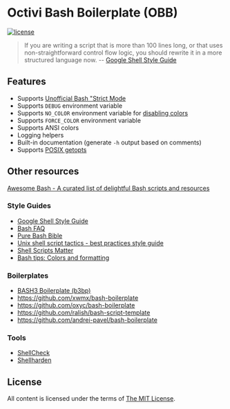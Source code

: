 # Octivi Bash Boilerplate (OBB)

[![license](https://img.shields.io/github/license/octivi/bash-boilerplate)](https://choosealicense.com/licenses/mit/)

> If you are writing a script that is more than 100 lines long, or that uses non-straightforward control flow logic, you
> should rewrite it in a more structured language now. --
> [Google Shell Style Guide](https://google.github.io/styleguide/shellguide.html)

## Features

- Supports [Unofficial Bash "Strict Mode](http://redsymbol.net/articles/unofficial-bash-strict-mode/)
- Supports `DEBUG` environment variable
- Supports `NO_COLOR` environment variable for [disabling colors](https://no-color.org/)
- Supports `FORCE_COLOR` environment variable
- Supports ANSI colors
- Logging helpers
- Built-in documentation (generate `-h` output based on comments)
- Supports
  [POSIX getopts](https://stackoverflow.com/questions/192249/how-do-i-parse-command-line-arguments-in-bash/14203146#14203146)

## Other resources

[Awesome Bash - A curated list of delightful Bash scripts and resources](https://github.com/awesome-lists/awesome-bash)

### Style Guides

- [Google Shell Style Guide](https://google.github.io/styleguide/shellguide.html)
- [Bash FAQ](https://mywiki.wooledge.org/BashFAQ)
- [Pure Bash Bible](https://github.com/dylanaraps/pure-bash-bible)
- [Unix shell script tactics - best practices style guide](https://github.com/SixArm/unix-shell-script-tactics)
- [Shell Scripts Matter](https://dev.to/thiht/shell-scripts-matter)
- [Bash tips: Colors and formatting](https://misc.flogisoft.com/bash/tip_colors_and_formatting)

### Boilerplates

- [BASH3 Boilerplate (b3bp)](https://bash3boilerplate.sh/)
- <https://github.com/xwmx/bash-boilerplate>
- <https://github.com/oxyc/bash-boilerplate>
- <https://github.com/ralish/bash-script-template>
- <https://github.com/andrei-pavel/bash-boilerplate>

### Tools

- [ShellCheck](https://www.shellcheck.net/)
- [Shellharden](https://github.com/anordal/shellharden)

## License

All content is licensed under the terms of [The MIT License](LICENSE).
